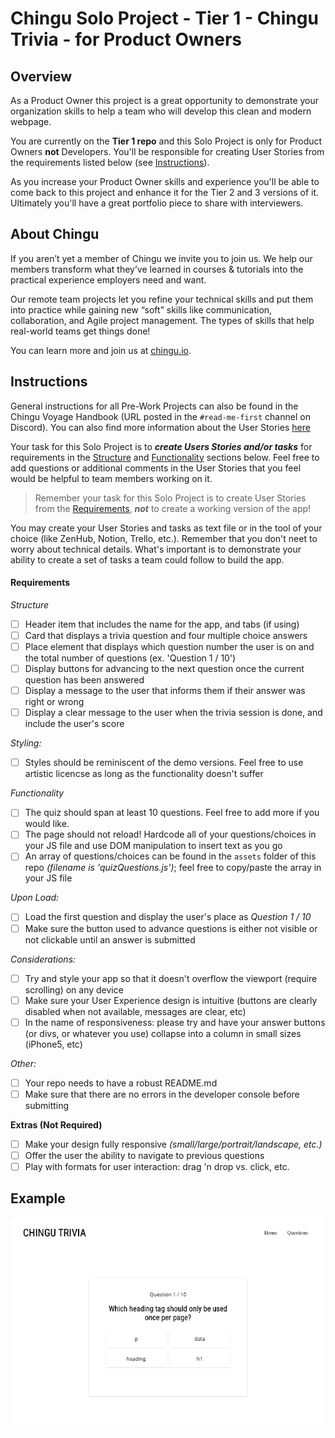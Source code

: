 # Chingu Solo Project - Tier 1 - Chingu Trivia - for Product Owners

## Overview 

As a Product Owner this project is a great opportunity to demonstrate your organization skills to help a team who will develop this clean and modern webpage. 

You are currently on the **Tier 1 repo** and this Solo Project is only for Product Owners **not** Developers. You'll be responsible for creating User Stories from the requirements listed below (see [Instructions](#instructions)). 

As you increase your Product Owner skills and experience you'll be able to come back to this project and enhance it for the Tier 2 and 3 versions of it. Ultimately you'll have a great portfolio piece to share with interviewers.
## About Chingu

If you aren’t yet a member of Chingu we invite you to join us. We help our 
members transform what they’ve learned in courses & tutorials into the 
practical experience employers need and want.

Our remote team projects let you refine your technical skills and put them 
into practice while gaining new “soft” skills like communication, 
collaboration, and Agile project management. The types of skills that 
help real-world teams get things done!

You can learn more and join us at [chingu.io](https://chingu.io).

## Instructions

General instructions for all Pre-Work Projects can also be found in the Chingu Voyage Handbook (URL posted in the `#read-me-first` channel on Discord). You can also find more information about the User Stories [here](https://docs.chingu.io/projres/agile101#building-the-backlog)

Your task for this Solo Project is to **_create Users Stories and/or tasks_** for 
requirements in the [Structure](#structure) and [Functionality](#functionality) sections below.
Feel free to add questions or additional comments in the User Stories that you 
feel would be helpful to team members working on it.

> Remember your task for this Solo Project is to create User Stories from the [Requirements](#requirements), **_not_** to create a working version of the app!

You may create your User Stories and tasks as text file or in the tool of your choice (like ZenHub, Notion, Trello, etc.). Remember that you don't neet to worry about technical details. What's important is to demonstrate your ability to create a set of tasks a team could follow to build the app.

#### Requirements

*Structure*

- [ ] Header item that includes the name for the app, and tabs (if using)
- [ ] Card that displays a trivia question and four multiple choice answers
- [ ] Place element that displays which question number the user is on and the total number of questions (ex. 'Question 1 / 10')
- [ ] Display buttons for advancing to the next question once the current question has been answered
- [ ] Display a message to the user that informs them if their answer was right or wrong
- [ ] Display a clear message to the user when the trivia session is done, and include the user's score

*Styling:*

- [ ] Styles should be reminiscent of the demo versions. Feel free to use artistic licencse as long as the functionality doesn't suffer 

*Functionality*

- [ ] The quiz should span at least 10 questions. Feel free to add more if you would like.
- [ ] The page should not reload! Hardcode all of your questions/choices in your JS file and use DOM manipulation to insert text as you go
- [ ] An array of questions/choices can be found in the `assets` folder of this repo *(filename is 'quizQuestions.js')*; feel free to copy/paste the array in your JS file

*Upon Load:*

- [ ] Load the first question and display the user's place as *Question 1 / 10*
- [ ] Make sure the button used to advance questions is either not visible or not clickable until an answer is submitted

*Considerations:*

- [ ] Try and style your app so that it doesn't overflow the viewport (require scrolling) on any device
- [ ] Make sure your User Experience design is intuitive (buttons are clearly disabled when not available, messages are clear, etc)
- [ ] In the name of responsiveness: please try and have your answer buttons (or divs, or whatever you use) collapse into a column in small sizes (iPhone5, etc)

*Other:*

- [ ] Your repo needs to have a robust README.md
- [ ] Make sure that there are no errors in the developer console before submitting

**Extras (Not Required)**

- [ ] Make your design fully responsive *(small/large/portrait/landscape, etc.)*
- [ ] Offer the user the ability to navigate to previous questions
- [ ] Play with formats for user interaction: drag 'n drop vs. click, etc.

## Example

![](./assets/chingu_trivia.gif)
